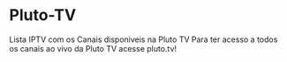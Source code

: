 # Pluto-TV
Lista IPTV com os Canais disponiveis na Pluto TV
Para ter acesso a todos os canais ao vivo da Pluto TV acesse pluto.tv!
